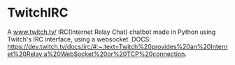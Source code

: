 # TwitchIRC
A www.twitch.tv/ IRC(Internet Relay Chat) chatbot made in Python using Twitch's IRC interface, using a websocket.
DOCS:
https://dev.twitch.tv/docs/irc/#:~:text=Twitch%20provides%20an%20Internet%20Relay,a%20WebSocket%20or%20TCP%20connection.
